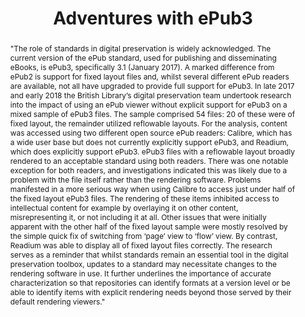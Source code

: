 ---
abstract: '"The role of standards in digital preservation is widely acknowledged.
  The current version of the ePub standard, used for publishing and disseminating
  eBooks, is ePub3, specifically 3.1 (January 2017). A marked difference from ePub2
  is support for fixed layout files and, whilst several different ePub readers are
  available, not all have upgraded to provide full support for ePub3. In late 2017
  and early 2018 the British Library’s digital preservation team undertook research
  into the impact of using an ePub viewer without explicit support for ePub3 on a
  mixed sample of ePub3 files. The sample comprised 54 files: 20 of these were of
  fixed layout, the remainder utilized reflowable layouts. For the analysis, content
  was accessed using two different open source ePub readers: Calibre, which has a
  wide user base but does not currently explicitly support ePub3, and Readium, which
  does explicitly support ePub3.

  ePub3 files with a reflowable layout broadly rendered to an acceptable standard
  using both readers. There was one notable exception for both readers, and investigations
  indicated this was likely due to a problem with the file itself rather than the
  rendering software. Problems manifested in a more serious way when using Calibre
  to access just under half of the fixed layout ePub3 files. The rendering of these
  items inhibited access to intellectual content for example by overlaying it on other
  content, misrepresenting it, or not including it at all. Other issues that were
  initially apparent with the other half of the fixed layout sample were mostly resolved
  by the simple quick fix of switching from ‘page’ view to ‘flow’ view. By contrast,
  Readium was able to display all of fixed layout files correctly.

  The research serves as a reminder that whilst standards remain an essential tool
  in the digital preservation toolbox, updates to a standard may necessitate changes
  to the rendering software in use. It further underlines the importance of accurate
  characterization so that repositories can identify formats at a version level or
  be able to identify items with explicit rendering needs beyond those served by their
  default rendering viewers."'
creators:
- Maureen Pennock
- Michael Day
date: null
document_url: https://services.phaidra.univie.ac.at/api/object/o:923650/download
grand_parent: iPRES
institutions: []
keywords:
- boston
landing_page_url: https://phaidra.univie.ac.at/o:923650
language: eng
layout: publication
license: CC BY 4.0 International
notes_url: null
parent: iPRES 2018
publication_type: paper
size: 606283
slides_url: null
source_name: iPRES
stream_url: null
title: 'Adventures with ePub3 '
year: 2018
---